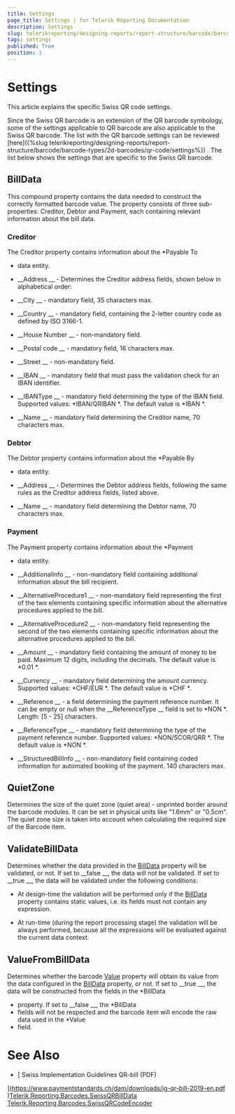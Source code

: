 ```yaml
---
title: Settings
page_title: Settings | for Telerik Reporting Documentation
description: Settings
slug: telerikreporting/designing-reports/report-structure/barcode/barcode-types/2d-barcodes/swiss-qr-code/settings
tags: settings
published: True
position: 1
---
```


# Settings



This article explains the specific Swiss QR code settings.


Since the Swiss QR barcode is an extension of the QR barcode symbology, some of the settings applicable to QR barcode are also applicable to the Swiss QR barcode.
        The list with the QR barcode settings can be reviewed 
[here]({%slug telerikreporting/designing-reports/report-structure/barcode/barcode-types/2d-barcodes/qr-code/settings%})
.
        The list below shows the settings that are specific to the Swiss QR barcode.
      


## BillData

This compound property contains the data needed to construct the correctly formatted barcode value.
          The property consists of three sub-properties: Creditor, Debtor and Payment, each containing relevant information about the bill data.
        


### Creditor

The Creditor property contains information about the 
*Payable To
* data entity.
            


* __Address
__ - Determines the Creditor address fields, shown below in alphabetical order:
                


* __City
__ - mandatory field, 35 characters max.
                    


* __Country
__ - mandatory field, containing the 2-letter country code as defined by ISO 3166-1.
                    


* __House Number
__ - non-mandatory field.
                    


* __Postal code
__ - mandatory field, 16 characters max.
                    


* __Street
__ - non-mandatory field.
                    


* __IBAN
__ - mandatory field that must pass the validation check for an IBAN identifier.
                


* __IBANType
__ - mandatory field determining the type of the IBAN field. Supported values: 
*IBAN/QRIBAN
*. The default value is 
*IBAN
*.
                


* __Name
__ - mandatory field determining the Creditor name, 70 characters max.
                


### Debtor

The Debtor property contains information about the 
*Payable By
* data entity.
            


* __Address
__ - Determines the Debtor address fields, following the same rules as the Creditor address fields, listed above.
                


* __Name
__ - mandatory field determining the Debtor name, 70 characters max.
                


### Payment

The Payment property contains information about the 
*Payment
* data entity.
            


* __AdditionalInfo
__ - non-mandatory field containing additional information about the bill recipient.
                


* __AlternativeProcedure1
__ - non-mandatory field representing the first of the two elements containing specific information about the alternative procedures applied to the bill.
                


* __AlternativeProcedure2
__ - non-mandatory field representing the second of the two elements containing specific information about the alternative procedures applied to the bill.
                


* __Amount
__ - mandatory field containing the amount of money to be paid. Maximum 12 digits, including the decimals. The default value is 
*0.01
*.
                


* __Currency
__ - mandatory field determining the amount currency. Supported values: 
*CHF/EUR
*. The default value is 
*CHF
*.
                


* __Reference
__ - a field determining the payment reference number. It can be empty or null when the 
__ReferenceType
__ field is set to 
*NON
*. Length: [5 - 25] characters.
                


* __ReferenceType
__ - mandatory field determining the type of the payment reference number. Supported values: 
*NON/SCOR/QRR
*. The default value is 
*NON
*.
                


* __StructuredBillInfo
__ - non-mandatory field containing coded information for automated booking of the payment. 140 characters max.
                


## QuietZone

Determines the size of the quiet zone (quiet area) - unprinted border around the barcode modules. It can be set in physical units like "1.6mm" or "0.5cm".
          The quiet zone size is taken into account when calculating the required size of the Barcode item.
        


## ValidateBillData

Determines whether the data provided in the 
[BillData](/reporting/api/Telerik.Reporting.Barcodes.SwissQRCodeEncoder#Telerik_Reporting_Barcodes_SwissQRCodeEncoder_BillData)
 property will be validated, or not.
          If set to 
__false
__, the data will not be validated.
          If set to 
__true
__, the data will be validated under the following conditions:
        


* At design-time the validation will be performed only if the 
[BillData](/reporting/api/Telerik.Reporting.Barcodes.SwissQRCodeEncoder#Telerik_Reporting_Barcodes_SwissQRCodeEncoder_BillData)
 property contains static values, i.e. its fields must not contain any expression.
            


* At run-time (during the report processing stage) the validation will be always performed, because all the expressions will be evaluated against the current data context.
            


## ValueFromBillData

Determines whether the barcode 
[Value](/reporting/api/Telerik.Reporting.Barcode#Telerik_Reporting_Barcode_Value)
 property will obtain its value from the data configured in the 
[BillData](/reporting/api/Telerik.Reporting.Barcodes.SwissQRCodeEncoder#Telerik_Reporting_Barcodes_SwissQRCodeEncoder_BillData)
 property, or not.
          If set to 
__true
__, the data will be constructed from the fields in the 
*BillData
* property.
          If set to 
__false
__, the 
*BillData
* fields will not be respected and the barcode item will encode the raw data used in the 
*Value
* field.
        


# See Also


 * [          Swiss Implementation Guidelines QR-bill (PDF)
        
](https://www.paymentstandards.ch/dam/downloads/ig-qr-bill-2019-en.pdf
)[Telerik.Reporting.Barcodes.SwissQRBillData](/reporting/api/Telerik.Reporting.Barcodes.SwissQRBillData)
[Telerik.Reporting.Barcodes.SwissQRCodeEncoder](/reporting/api/Telerik.Reporting.Barcodes.SwissQRCodeEncoder)

